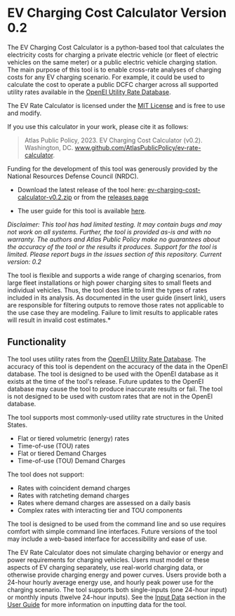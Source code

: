 # EV Charging Cost Calculator Version 0.2

The EV Charging Cost Calculator is a python-based tool that calculates the electricity costs for charging a private electric vehicle (or fleet of electric vehicles on the same meter) or a public electric vehicle charging station. The main purpose of this tool is to enable cross-rate analyses of charging costs for any EV charging scenario. For example, it could be used to calculate the cost to operate a public DCFC charger across all supported utility rates available in the [OpenEI Utility Rate Database](https://openei.org/wiki/Utility_Rate_Database).

The EV Rate Calculator is licensed under the [MIT License](https://opensource.org/license/mit/) and is free to use and modify. 

If you use this calculator in your work, please cite it as follows:
>Atlas Public Policy, 2023. EV Charging Cost Calculator (v0.2). Washington, DC. www.github.com/AtlasPublicPolicy/ev-rate-calculator.

Funding for the development of this tool was generously provided by the National Resources Defense Council (NRDC).

* Download the latest release of the tool here: [ev-charging-cost-calculator-v0.2.zip](https://github.com/AtlasPublicPolicy/ev-charging-cost-calculator/archive/refs/tags/v0.2.zip) or from the [releases page](https://github.com/AtlasPublicPolicy/ev-charging-cost-calculator/releases/tag/v0.2)

* The user guide for this tool is available [here](documentation/user-guide.md).


*Disclaimer: This tool has had limited testing. It may contain bugs and may not work on all systems. Further, the tool is provided as-is and with no warranty. The authors and Atlas Public Policy make no guarantees about the accuracy of the tool or the results it produces. Support for the tool is limited. Please report bugs in the issues section of this repository. Current version: 0.2*

The tool is flexible and supports a wide range of charging scenarios, from large fleet installations or high power charging sites to small fleets and individual vehicles. Thus, the tool does little to limit the types of rates included in its analysis. As documented in the user guide (insert link), users are responsible for filtering outputs to remove those rates not applicable to the use case they are modeling. Failure to limit results to applicable rates will result in invalid cost estimates.*


## Functionality
The tool uses utility rates from the [OpenEI Utility Rate Database](https://openei.org/wiki/Utility_Rate_Database). The accuracy of this tool is dependent on the accuracy of the data in the OpenEI database. The tool is designed to be used with the OpenEI database as it exists at the time of the tool's release. Future updates to the OpenEI database may cause the tool to produce inaccurate results or fail. The tool is not designed to be used with custom rates that are not in the OpenEI database.

The tool supports most commonly-used utility rate structures in the United States.
* Flat or tiered volumetric (energy) rates
* Time-of-use (TOU) rates
* Flat or tiered Demand Charges
* Time-of-use (TOU) Demand Charges

The tool does not support:
* Rates with coincident demand charges
* Rates with ratcheting demand charges
* Rates where demand charges are assessed on a daily basis
* Complex rates with interacting tier and TOU components

The tool is designed to be used from the command line and so use requires comfort with simple command line interfaces. Future versions of the tool may include a web-based interface for accessibility and ease of use.

The EV Rate Calculator does not simulate charging behavior or energy and power requirements for charging vehicles. Users must model or these aspects of EV charging separately, use real-world charging data, or otherwise provide charging energy and power curves. Users provide both a 24-hour hourly average energy use, and hourly peak power use for the charging scenario. The tool supports both single-inputs (one 24-hour input) or monthly inputs (twelve 24-hour inputs). See the [Input Data](documentation/user-guide.md/###Input-Data) section in the [User Guide](documentation/user-guide.md) for more information on inputting data for the tool.

